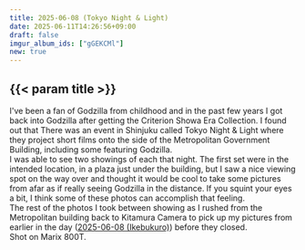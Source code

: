 ```yaml
---
title: 2025-06-08 (Tokyo Night & Light)
date: 2025-06-11T14:26:56+09:00
draft: false
imgur_album_ids: ["gGEKCMl"]
new: true
---
```


<h2 id="title">{{< param title >}}</h2>

I've been a fan of Godzilla from childhood and in the past few years I got back into Godzilla after getting the Criterion Showa Era Collection. I found out that There was an event in Shinjuku called Tokyo Night & Light where they project short films onto the side of the Metropolitan Government Building, including some featuring Godzilla.<br>
I was able to see two showings of each that night. The first set were in the intended location, in a plaza just under the building, but I saw a nice viewing spot on the way over and thought it would be cool to take some pictures from afar as if really seeing Godzilla in the distance. If you squint your eyes a bit, I think some of these photos can accomplish that feeling.<br>
The rest of the photos I took between showing as I rushed from the Metropolitan building back to Kitamura Camera to pick up my pictures from earlier in the day (<a href="/photos/film/2025-06-08_ikebukuro">2025-06-08 (Ikebukuro)</a>) before they closed.<br>
Shot on Marix 800T.
